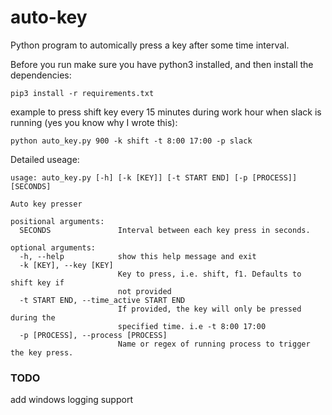 # auto-key
Python program to automically press a key after some time interval.

Before you run make sure you have python3 installed, and then install the dependencies:

`pip3 install -r requirements.txt`

example to press shift key every 15 minutes during work hour when slack is running (yes you know why I wrote this):

`python auto_key.py 900 -k shift -t 8:00 17:00 -p slack`

Detailed useage:

```
usage: auto_key.py [-h] [-k [KEY]] [-t START END] [-p [PROCESS]] [SECONDS]

Auto key presser

positional arguments:
  SECONDS               Interval between each key press in seconds.

optional arguments:
  -h, --help            show this help message and exit
  -k [KEY], --key [KEY]
                        Key to press, i.e. shift, f1. Defaults to shift key if
                        not provided
  -t START END, --time_active START END
                        If provided, the key will only be pressed during the
                        specified time. i.e -t 8:00 17:00
  -p [PROCESS], --process [PROCESS]
                        Name or regex of running process to trigger the key press.
```

### TODO
add windows logging support
